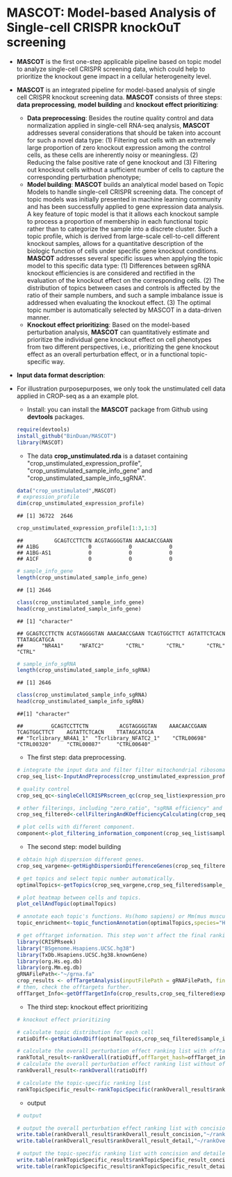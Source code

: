 # MASCOT: Model-based Analysis of Single-cell CRISPR knockOuT screening

* **MASCOT** is the first one-step applicable pipeline based on topic model to analyze single-cell CRISPR screening data, which could help to prioritize the knockout gene impact in a cellular heterogeneity level.
* **MASCOT** is an integrated pipeline for model-based analysis of single cell CRISPR knockout screening data. **MASCOT** consists of three steps: **data preprocessing**, **model building** and **knockout effect prioritizing**: 
    * **Data preprocessing**: Besides the routine quality control and data normalization applied in single-cell RNA-seq analysis, **MASCOT** addresses several considerations that should be taken into account for such a novel data type: (1) Filtering out cells with an extremely large proportion of zero knockout expression among the control cells, as these cells are inherently noisy or meaningless. (2) Reducing the false positive rate of gene knockout and (3) Filtering out knockout cells without a sufficient number of cells to capture the corresponding perturbation phenotype;
    * **Model building**: **MASCOT** builds an analytical model based on Topic Models to handle single-cell CRISPR screening data. The concept of topic models was initially presented in machine learning community and has been successfully applied to gene expression data analysis. A key feature of topic model is that it allows each knockout sample to process a proportion of membership in each functional topic rather than to categorize the sample into a discrete cluster. Such a topic profile, which is derived from large-scale cell-to-cell different knockout samples, allows for a quantitative description of the biologic function of cells under specific gene knockout conditions. **MASCOT** addresses several specific issues when applying the topic model to this specific data type: (1) Differences between sgRNA knockout efficiencies is are considered and rectified in the evaluation of the knockout effect on the corresponding cells. (2) The distribution of topics between cases and controls is affected by the ratio of their sample numbers, and such a sample imbalance issue is addressed when evaluating the knockout effect. (3) The optimal topic number is automatically selected by MASCOT in a data-driven manner.
    * **Knockout effect prioritizing**: Based on the model-based perturbation analysis, **MASCOT** can quantitatively estimate and prioritize the individual gene knockout effect on cell phenotypes from two different perspectives, i.e., prioritizing the gene knockout effect as an overall perturbation effect, or in a functional topic-specific way. 
* **Input data format description**:  
* For illustration purposepurposes, we only took the unstimulated cell data applied in CROP-seq as a an example plot.<br>
    * Install: you can install the **MASCOT** package from Github using **devtools** packages.
    ```r
    require(devtools)
    install_github("BinDuan/MASCOT")
    library(MASCOT)
    ```
    * The data **crop_unstimulated.rda** is a dataset containing "crop_unstimulated_expression_profile", "crop_unstimulated_sample_info_gene" and "crop_unstimulated_sample_info_sgRNA".
    ```r
    data("crop_unstimulated",MASCOT)
    # expression_profile
    dim(crop_unstimulated_expression_profile)
    ```
    ```
    ## [1] 36722  2646
    ```
    ```r
    crop_unstimulated_expression_profile[1:3,1:3]
    ```
    ```
    ##          GCAGTCCTTCTN ACGTAGGGGTAN AAACAACCGAAN
    ## A1BG                0            0            0
    ## A1BG-AS1            0            0            0
    ## A1CF                0            0            0
    ```
    ```r
    # sample_info_gene
    length(crop_unstimulated_sample_info_gene)
    ```
    ```
    ## [1] 2646
    ```
    ```r
    class(crop_unstimulated_sample_info_gene)
    head(crop_unstimalated_sample_info_gene)
    ```
    ```
    ## [1] "character"
    
    ## GCAGTCCTTCTN ACGTAGGGGTAN AAACAACCGAAN TCAGTGGCTTCT AGTATTCTCACN TTATAGCATGCA 
    ##      "NR4A1"     "NFATC2"       "CTRL"       "CTRL"       "CTRL"       "CTRL"
    ```
    ```r
    # sample_info_sgRNA
    length(crop_unstimulated_sample_info_sgRNA)
    ```
    ```
    ## [1] 2646
    ```
    ```r
    class(crop_unstimulated_sample_info_sgRNA)
    head(crop_unstimulated_sample_info_sgRNA)
    ```
    ```
    ##[1] "character"
    
    ##         GCAGTCCTTCTN          ACGTAGGGGTAN    AAACAACCGAAN   TCAGTGGCTTCT    AGTATTCTCACN    TTATAGCATGCA  
    ## "Tcrlibrary_NR4A1_1"  "Tcrlibrary_NFATC2_1"    "CTRL00698"    "CTRL00320"     "CTRL00087"     "CTRL00640" 
    ```
    
    * The first step: data preprocessing.
    ```r
    # integrate the input data and filter filter mitochondrial ribosomal protein(^MRP) and ribosomal protein(^RP)
    crop_seq_list<-InputAndPreprocess(crop_unstimulated_expression_profile,crop_unstimulated_sample_info_gene,crop_unstimulated_sample_info_sgRNA,sample_info_batch=NULL)
    
    # quality control
    crop_seq_qc<-singleCellCRISPRscreen_qc(crop_seq_list$expression_profile,crop_seq_list$sample_info_gene,gene_low=500,species="Hs",plot=T)
    
    # other filterings, including "zero_ratio", "sgRNA efficiency" and "phenotype capture".
    crop_seq_filtered<-cellFilteringAndKOefficiencyCalculating(crop_seq_qc$expression_profile_qc,crop_seq_qc$sample_info_gene_qc,crop_seq_list$sample_info_sgRNA,nonzero=0.01,grna_cell_num=10,fold_change=0.5,plot=T)
    
    # plot cells with different component.
    component<-plot_filtering_information_component(crop_seq_list$sample_info_gene,crop_seq_qc$sample_info_gene_qc,crop_seq_filtered$nonzeroRatio,crop_seq_filtered$sample_info_gene_qc_zr_se,crop_seq_filtered$sample_info_gene_qc_zr_se_pc)
    ```
    * The second step: model building
    ```r
    # obtain high dispersion different genes.
    crop_seq_vargene<-getHighDispersionDifferenceGenes(crop_seq_filtered$expression_profile_qc_zr_se_pc,crop_seq_filtered$sample_info_gene_qc_zr_se_pc,plot=T)
    
    # get topics and select topic number automatically.
   optimalTopics<-getTopics(crop_seq_vargene,crop_seq_filtered$sample_info_gene_qc_zr_se_pc,plot=T)
    
    # plot heatmap between cells and topics.
   plot_cellAndTopic(optimalTopics)
   
    # annotate each topic's functions. Hs(homo sapiens) or Mm(mus musculus) are available.
   topic_enrichment<-topic_functionAnnotation(optimalTopics,species="Hs")
   
    # get offtarget information. This step won't affect the final ranking result, but give you offtarget information. If you don't want to consider this factor, you can skip this step. 
    library(CRISPRseek)
    library("BSgenome.Hsapiens.UCSC.hg38")
    library(TxDb.Hsapiens.UCSC.hg38.knownGene)
    library(org.Hs.eg.db)
    library(org.Mm.eg.db)
    gRNAFilePath<-"~/grna.fa"
    crop_results <- offTargetAnalysis(inputFilePath = gRNAFilePath, findgRNAs = FALSE,findgRNAsWithREcutOnly = FALSE,findPairedgRNAOnly = FALSE, BSgenomeName = Hsapiens,txdb = TxDb.Hsapiens.UCSC.hg38.knownGene,min.score=1,scoring.method = "CFDscore",orgAnn = org.Hs.egSYMBOL, max.mismatch = 3,outputDir=getwd(), overwrite = TRUE)
    # then, check the offtargets further.
    offTarget_Info<-getOffTargetInfo(crop_results,crop_seq_filtered$expression_profile_qc_zr_se_pc,crop_seq_filtered$sample_info_gene_qc_zr_se_pc,crop_seq_list$sample_info_sgRNA)
    
    ```
    * The third step: knockout effect prioritizing
    ```r
    # knockout effect prioritizing
    
    # calculate topic distribution for each cell
    ratioDiff<-getRatioAndDiff(optimalTopics,crop_seq_filtered$sample_info_gene_qc_zr_se_pc,KO_efficiency=crop_seq_filtered$KO_efficiency)
    
    # calculate the overall perturbation effect ranking list with offtarget_info calculated
    rankTotal_result<-rankOverall(ratioDiff,offTarget_hash=offTarget_info)
    # calculate the overall perturbation effect ranking list without offtarget_info calculated
    rankOverall_result<-rankOverall(ratioDiff)
    
    # calculate the topic-specific ranking list 
    rankTopicSpecific_result<-rankTopicSpecific(rankOverall_result$rankOverall_result_detail)
    
    ```
    * output
    ```r
    # output
    
    # output the overall perturbation effect ranking list with concision and detailed styles.
    write.table(rankOverall_result$rankOverall_result_concision,"~/rankOverall_result_concision.txt",col.names=T,row.names=F,quote=F,sep="\t")
    write.table(rankOverall_result$rankOverall_result_detail,"~/rankOverall_result_detail.txt",col.names=T,row.names=T,quote=F,sep="\t")
    
    # output the topic-specific ranking list with concision and detailed styles.
    write.table(rankTopicSpecific_result$rankTopicSpecific_result_concision,"~/rankTopicSpecific_result_concision.txt",col.names=T,row.names=T,quote=F,sep="\t")
    write.table(rankTopicSpecific_result$rankTopicSpecific_result_detail,"/rankTopicSpecific_result_detail.txt",col.names=T,row.names=T,quote=F,sep="\t")
    
 
